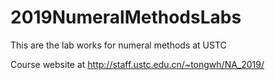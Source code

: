 # 2019NumeralMethodsLabs
This are the lab works for numeral methods at USTC

Course website at http://staff.ustc.edu.cn/~tongwh/NA_2019/
